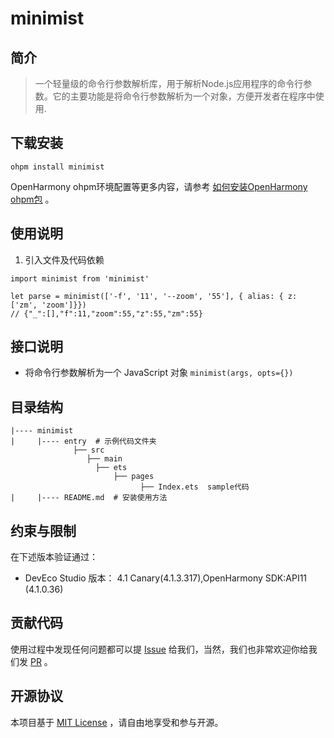 # minimist

## 简介

> 一个轻量级的命令行参数解析库，用于解析Node.js应用程序的命令行参数。它的主要功能是将命令行参数解析为一个对象，方便开发者在程序中使用.

## 下载安装

```shell
ohpm install minimist
```

OpenHarmony
ohpm环境配置等更多内容，请参考 [如何安装OpenHarmony ohpm包](https://gitee.com/openharmony-tpc/docs/blob/master/OpenHarmony_har_usage.md) 。

## 使用说明

1. 引入文件及代码依赖

 ```
 import minimist from 'minimist'
 
 let parse = minimist(['-f', '11', '--zoom', '55'], { alias: { z: ['zm', 'zoom']}})
 // {"_":[],"f":11,"zoom":55,"z":55,"zm":55} 
 ```

## 接口说明

* 将命令行参数解析为一个 JavaScript 对象
  `minimist(args, opts={})`

## 目录结构
````
|---- minimist
|     |---- entry  # 示例代码文件夹
              ├── src  
                 ├── main   
                   ├── ets
                       ├── pages
                             ├── Index.ets  sample代码
|     |---- README.md  # 安装使用方法                    
````
## 约束与限制

在下述版本验证通过：

- DevEco Studio 版本： 4.1 Canary(4.1.3.317),OpenHarmony SDK:API11 (4.1.0.36)

## 贡献代码

使用过程中发现任何问题都可以提 [Issue](https://gitee.com/openharmony-tpc/openharmony_tpc_samples/issues)
给我们，当然，我们也非常欢迎你给我们发 [PR](https://gitee.com/openharmony-tpc/openharmony_tpc_samples/pulls) 。

## 开源协议

本项目基于 [MIT License](https://gitee.com/openharmony-tpc/openharmony_tpc_samples/blob/master/minimist/LICENSE) ，请自由地享受和参与开源。

